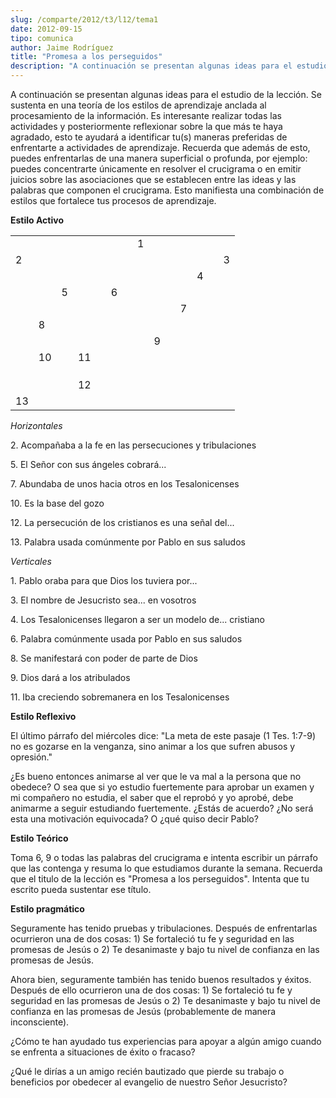```yaml
---
slug: /comparte/2012/t3/l12/tema1
date: 2012-09-15
tipo: comunica
author: Jaime Rodríguez
title: "Promesa a los perseguidos"
description: "A continuación se presentan algunas ideas para el estudio de la lección. Se  sustenta en una teoría de los estilos de aprendizaje anclada al procesamiento  de la información. Es interesante realizar todas las actividades y  posteriormente reflexionar sobre la que más te haya a..."
---
```


A continuación se presentan algunas ideas para el estudio de la lección. Se sustenta en una teoría de los estilos de aprendizaje anclada al procesamiento de la información. Es interesante realizar todas las actividades y posteriormente reflexionar sobre la que más te haya agradado, esto te ayudará a identificar tu(s) maneras preferidas de enfrentarte a actividades de aprendizaje. Recuerda que además de esto, puedes enfrentarlas de una manera superficial o profunda, por ejemplo: puedes concentrarte únicamente en resolver el crucigrama o en emitir juicios sobre las asociaciones que se establecen entre las ideas y las palabras que componen el crucigrama. Esto manifiesta una combinación de estilos que fortalece tus procesos de aprendizaje.

**Estilo Activo**

|     |     |     |     |     |     |     |     |     |     |     |     |     |     |
| --- | --- | --- | --- | --- | --- | --- | --- | --- | --- | --- | --- | --- | --- |
|  |  |  |  |  |  |  | 1 |  |  |  |  |  |  |
| 2 |  |  |  |  |  |  |  |  |  |  |  |  | 3 |
|  |  |  |  |  |  |  |  |  |  |  | 4 |  |  |
|  |  | 5 |  |  | 6 |  |  |  |  |  |  |  |  |
|  |  |  |  |  |  |  |  |  |  | 7 |  |  |  |
|  | 8 |  |  |  |  |  |  |  |  |  |  |  |  |
|  |  |  |  |  |  |  |  | 9 |  |  |  |  |  |
|  | 10 |  | 11 |  |  |  |  |  |  |  |  |  |  |
|  |  |  |  |  |  |  |  |  |  |  |  |  |  |
|  |  |  |  |  |  |  |  |  |  |  |  |  |  |
|  |  |  |  |  |  |  |  |  |  |  |  |  |  |
|  |  |  | 12 |  |  |  |  |  |  |  |  |  |  |
| 13 |  |  |  |  |  |  |  |  |  |  |  |  |  |

_Horizontales_

2\. Acompañaba a la fe en las persecuciones y tribulaciones

5\. El Señor con sus ángeles cobrará...

7\. Abundaba de unos hacia otros en los Tesalonicenses

10\. Es la base del gozo

12\. La persecución de los cristianos es una señal del...

13\. Palabra usada comúnmente por Pablo en sus saludos

_Verticales_

1\. Pablo oraba para que Dios los tuviera por...

3\. El nombre de Jesucristo sea... en vosotros

4\. Los Tesalonicenses llegaron a ser un modelo de... cristiano

6\. Palabra comúnmente usada por Pablo en sus saludos

8\. Se manifestará con poder de parte de Dios

9\. Dios dará a los atribulados

11\. Iba creciendo sobremanera en los Tesalonicenses

**Estilo Reflexivo**

El último párrafo del miércoles dice: "La meta de este pasaje (1 Tes. 1:7-9) no es gozarse en la venganza, sino animar a los que sufren abusos y opresión."

¿Es bueno entonces animarse al ver que le va mal a la persona que no obedece? O sea que si yo estudio fuertemente para aprobar un examen y mi compañero no estudia, el saber que el reprobó y yo aprobé, debe animarme a seguir estudiando fuertemente. ¿Estás de acuerdo? ¿No será esta una motivación equivocada? O ¿qué quiso decir Pablo?

**Estilo Teórico**

Toma 6, 9 o todas las palabras del crucigrama e intenta escribir un párrafo que las contenga y resuma lo que estudiamos durante la semana. Recuerda que el titulo de la lección es "Promesa a los perseguidos". Intenta que tu escrito pueda sustentar ese título.

**Estilo pragmático**

Seguramente has tenido pruebas y tribulaciones. Después de enfrentarlas ocurrieron una de dos cosas: 1) Se fortaleció tu fe y seguridad en las promesas de Jesús o 2) Te desanimaste y bajo tu nivel de confianza en las promesas de Jesús.

Ahora bien, seguramente también has tenido buenos resultados y éxitos. Después de ello ocurrieron una de dos cosas: 1) Se fortaleció tu fe y seguridad en las promesas de Jesús o 2) Te desanimaste y bajo tu nivel de confianza en las promesas de Jesús (probablemente de manera inconsciente).

¿Cómo te han ayudado tus experiencias para apoyar a algún amigo cuando se enfrenta a situaciones de éxito o fracaso?

¿Qué le dirías a un amigo recién bautizado que pierde su trabajo o beneficios por obedecer al evangelio de nuestro Señor Jesucristo?
